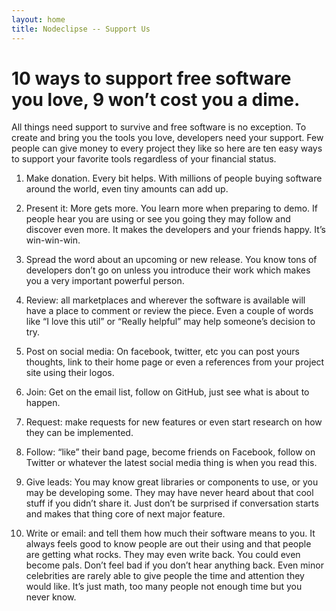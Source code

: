 ```yaml
---
layout: home
title: Nodeclipse -- Support Us
---
```



# 10 ways to support free software you love, 9 won’t cost you a dime.

<p></p>

<!-- 
we are just like musician
http://lifeasmusic.com/2011/06/19/10-ways-to-support-musicians-you-love/

-->

All things need support to survive and free software is no exception. To create and bring you the tools you love, developers need your support. Few people can give money to every project they like so here are ten easy ways to support your favorite tools regardless of your financial status.

1. Make donation. Every bit helps. With millions of people buying software around the world, even tiny amounts can add up.

2. Present it: More gets more. You learn more when preparing to demo. If people hear you are using or see you going they may follow and discover even more. It makes the developers and your friends happy. It’s win-win-win.

3. Spread the word about an upcoming or new release. You know tons of developers don’t go on unless you introduce their work which makes you a very important powerful person.

4. Review: all marketplaces and wherever the software is available will have a place to comment or review the piece. Even a couple of words like “I love this util” or “Really helpful” may help someone’s decision to try.

5. Post on social media:  On facebook, twitter, etc you can post yours thoughts, link to their home page or even a references from your project site using their logos.

6. Join: Get on the email list, follow on GitHub, just see what is about to happen.

7. Request: make requests for new features or even start research on how they can be implemented.

8. Follow: “like” their band page, become friends on Facebook, follow on Twitter or whatever the latest social media thing is when you read this.

9. Give leads: You may know great libraries or components to use, or you may be developing some. They may have never heard about that cool stuff if you didn’t share it. Just don’t be surprised if conversation starts and makes that thing core of next major feature.

10. Write or email: and tell them how much their software means to you. It always feels good to know people are out their using and that people are getting what rocks. They may even write back. You could even become pals. Don’t feel bad if you don’t hear anything back. Even minor celebrities are rarely able to give people the time and attention they would like. It’s just math, too many people not enough time but you never know.
